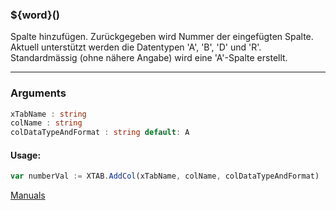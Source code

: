 ﻿### ${word}()
Spalte hinzufügen. Zurückgegeben wird Nummer der eingefügten Spalte. Aktuell unterstützt werden die Datentypen 'A', 'B', 'D' und 'R'. Standardmässig (ohne nähere Angabe) wird eine 'A'-Spalte erstellt.

----

### Arguments
```ts
xTabName : string
colName : string
colDataTypeAndFormat : string default: A
```
#### Usage:
```ts
var numberVal := XTAB.AddCol(xTabName, colName, colDataTypeAndFormat)
```

[Manuals](https://manuals.opacc.ch/docs/doku2401/F-Script/ScriptBlockFunc.XTAB.AddCol.html)
